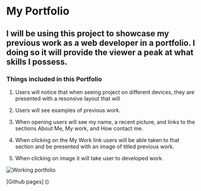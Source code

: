 # My Portfolio

##  I will be using this project to showcase my previous work as a web developer in a portfolio. I doing so it will provide the viewer a peak at what skills I possess.

### Things included in this Portfolio

1. Users will notice that when seeing project on different devices, they are presented with a resonsive layout that will 

2. Users will see examples of previous work.

3. When opening users will see my name, a recent picture, and links to the sections About Me, My work, and How contact me.

4. When clicking on the My Work link users will be able taken to that section and be presented with an image of titled previous work.

5. When clicking on image it will take user to developed work.

![Working portfolio](./assets/images/my-portfolio.gif)

[Github pages] ()